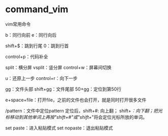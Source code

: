 # command_vim
vim常用命令

b：同行向前
e：同行向后

shift+$：跳到行尾
0：跳到行首

control+p：代码补全

split：横分屏
vsplit：竖分屏
control+w：屏幕间切换

u：还原上一步
control+r：向下一步

gg：文件头部
shift+gg：文件尾部
50+gg：定位到第50行

e+space+file：打开file，之前的文件也会打开，就是同时打开很多文件

/pattern：文件中定位pattern
定位后，shift+#: 向上翻；
shift+*：向下翻；把光标移动到其他单词上再按"shift+#"或"shift+*"将会定位光标所放的单词。

set paste：进入粘贴模式
set nopaste：退出粘贴模式
